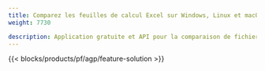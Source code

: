 ```yaml
---
title: Comparez les feuilles de calcul Excel sur Windows, Linux et macOS 
weight: 7730

description: Application gratuite et API pour la comparaison de fichiers Excel XLS, XLSX, CSV, TSV, ODS, SXC et FODS
---
```

{{< blocks/products/pf/agp/feature-solution >}} 

